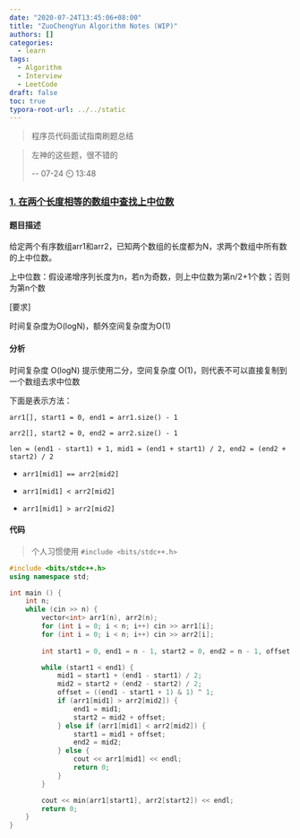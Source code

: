 ```yaml
---
date: "2020-07-24T13:45:06+08:00"
title: "ZuoChengYun Algorithm Notes (WIP)"
authors: []
categories:
  - learn
tags:
  - Algorithm
  - Interview
  - LeetCode
draft: false
toc: true
typora-root-url: ../../static
---
```


> 程序员代码面试指南刷题总结

<!--more-->

> 左神的这些题，很不错的
>
> -\- 07-24 :timer_clock: 13:48

### [1. 在两个长度相等的数组中查找上中位数](https://www.nowcoder.com/practice/08588d568e164e0a9958b5d6a3c351f5?tpId=101&rp=1&ru=%2Fta%2Fprogrammer-code-interview-guide&qru=%2Fta%2Fprogrammer-code-interview-guide%2Fquestion-ranking)

#### 题目描述

给定两个有序数组arr1和arr2，已知两个数组的长度都为N，求两个数组中所有数的上中位数。

上中位数：假设递增序列长度为n，若n为奇数，则上中位数为第n/2+1个数；否则为第n个数

[要求]

时间复杂度为O(logN)，额外空间复杂度为O(1)

#### 分析

时间复杂度 O(logN) 提示使用二分，空间复杂度 O(1)，则代表不可以直接复制到一个数组去求中位数 

下面是表示方法：

`arr1[], start1 = 0, end1 = arr1.size() - 1`

`arr2[], start2 = 0, end2 = arr2.size() - 1`

`len = (end1 - start1) + 1, mid1 = (end1 + start1) / 2, end2 = (end2 + start2) / 2`

- `arr1[mid1] == arr2[mid2]`
- `arr1[mid1] < arr2[mid2]`

- `arr1[mid1] > arr2[mid2]`

#### 代码

> 个人习惯使用 `#include <bits/stdc++.h>`

```cpp
#include <bits/stdc++.h>
using namespace std;

int main () {
    int n;
    while (cin >> n) {
        vector<int> arr1(n), arr2(n);
        for (int i = 0; i < n; i++) cin >> arr1[i];
        for (int i = 0; i < n; i++) cin >> arr2[i];
        
        int start1 = 0, end1 = n - 1, start2 = 0, end2 = n - 1, offset, mid1, mid2;

        while (start1 < end1) {
            mid1 = start1 + (end1 - start1) / 2;
            mid2 = start2 + (end2 - start2) / 2;
            offset = ((end1 - start1 + 1) & 1) ^ 1;
            if (arr1[mid1] > arr2[mid2]) {
                end1 = mid1;
                start2 = mid2 + offset;
            } else if (arr1[mid1] < arr2[mid2]) {
                start1 = mid1 + offset;
                end2 = mid2;
            } else {
                cout << arr1[mid1] << endl;
                return 0;
            }
        }

        cout << min(arr1[start1], arr2[start2]) << endl;
        return 0;
    }
}
```

